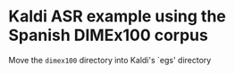 # Kaldi ASR example using the Spanish DIMEx100 corpus

Move the `dimex100` directory into Kaldi's `egs' directory
